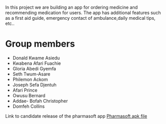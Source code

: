 In this project we are building an app for ordering medicine and recommending medication for users. The app has additional features such as a first aid guide, emergency contact of ambulance,daily medical tips, etc..

# Group members
- Donald Kwame Asiedu
- Kwabena Afari Fuachie
- Gloria Abedi Gyemfa 
- Seth Twum-Asare 
- Philemon Ackom
- Joseph Sefa Djentuh
- Afari Prince
- Owusu Bernard
- Addae- Bofah Christopher
- Domfeh Collins

Link to candidate release of the pharmasoft app
[Pharmasoft apk file](https://exp-shell-app-assets.s3.us-west-1.amazonaws.com/android/%40kk_fuachie/Pharmasoft-a910a4ae60c549c6b1b0d869ebdb756c-signed.apk) 
